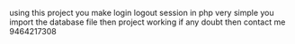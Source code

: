 using this project you make login logout session in php
very simple you import the database file then project working
if any doubt then contact me 9464217308
